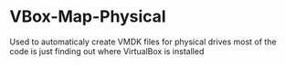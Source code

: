 # VBox-Map-Physical
Used to automaticaly create VMDK files for physical drives
most of the code is just finding out where VirtualBox is installed
